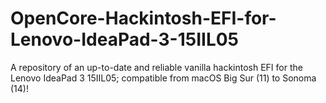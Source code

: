# OpenCore-Hackintosh-EFI-for-Lenovo-IdeaPad-3-15IIL05
A repository of an up-to-date and reliable vanilla hackintosh EFI for the Lenovo IdeaPad 3 15IIL05; compatible from macOS Big Sur (11) to Sonoma (14)!
